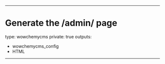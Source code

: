 
---
# Generate the /admin/ page
type: wowchemycms
private: true
outputs:
  - wowchemycms_config
  - HTML
---
